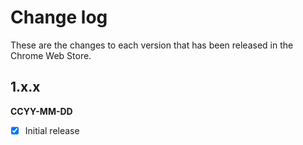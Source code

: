 # Change log

These are the changes to each version that has been released in the Chrome Web Store.

## 1.x.x 
**CCYY-MM-DD** 
- [x] Initial release


<!-- mads kristensens tweet about low nbr of reviews -->
<!-- 

animated gif
click
hover title column
hover & click publisher column
search 'docker'
hover % column
sort columns
copy to clipboard / paste in excel
vsts tab
vscode tab



gregt - add github issues to email link section ?
gregt - remove email link ?
gregt - create DataUnavailable.VisualStudioMarketplaceMetrics@gmail.com
-->
